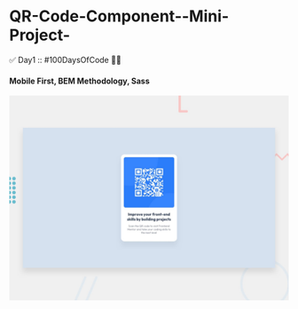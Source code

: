 # QR-Code-Component--Mini-Project-
✅ Day1 :: #100DaysOfCode 🧑‍💻
#### Mobile First, BEM Methodology, Sass

<img src="design/desktop-preview.jpg" />
